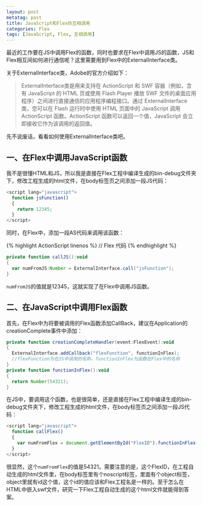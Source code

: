 ```yaml
---
layout: post
metatag: post
title: JavaScript和Flex的互相调用
categories: Flex
tags: [JavaScript, Flex, 互相调用]
---
```


最近的工作要在JS中调用Flex的函数，同时也要求在Flex中调用JS的函数，JS和Flex相互间如何进行通信呢？这里需要用到Flex中的ExternalInterface类。

关于ExternalInterface类，Adobe的官方介绍如下：

> ExternalInterface类是用来支持在 ActionScript 和 SWF 容器（例如，含有 JavaScript 的 HTML 页或使用 Flash Player 播放 SWF 文件的桌面应用程序）之间进行直接通信的应用程序编程接口。通过 ExternalInterface 类，您可以在 Flash 运行时中使用 HTML 页面中的 JavaScript 调用 ActionScript 函数。ActionScript 函数可以返回一个值，JavaScript 会立即接收它作为该调用的返回值。

先不说废话，看看如何使用ExternalInterface类吧。

## 一、在Flex中调用JavaScript函数
我不是很懂HTML和JS，所以我是直接在Flex工程中编译生成的bin-debug文件夹下，修改工程生成的html文件，在body标签页之间添加一段JS代码：

```JavaScript
<script lang="javascript">
  function jsFunction()
  {
    return 12345;
  }
</script>
```

同时，在Flex中，添加一段AS代码来调用该函数：

{% highlight ActionScript linenos %}
// Flex 代码
{% endhighlight %}
```ActionScript
private function callJS():void
{
  var numFromJS:Number = ExternalInterface.call("jsFunction");
}
```

`numFromJS`的值就是12345，这就实现了在Flex中调用JS函数。

## 二、在JavaScript中调用Flex函数
首先，在Flex中为将要被调用的Flex函数添加CallBack，建议在Application的creationComplete事件中添加：

```ActionScript
private function creationCompleteHandler(event:FlexEvent):void
{
  ExternalInterface.addCallback("flexFunction", functionInFlex);
  //flexFunction为在JS中调用的名称，functionInFlex为函数在Flex中的名称
}
private function functionInFlex():void
{
  return Number(54321);
}
```

在JS中，要调用这个函数，也是很简单，还是直接在Flex工程中编译生成的bin-debug文件夹下，修改工程生成的html文件，在body标签页之间添加一段JS代码：

```JavaScript
<script lang="javascript">
  function callFlex()
  {
    var numFromFlex = document.getElementById("FlexID").functionInFlex();
  }
</script>
```

很显然，这个`numFromFlex`的值是54321。需要注意的是，这个FlexID，在工程自动生成的html文件里，在body标签里有个noscript标签，里面有个object标签，object里就有id这个值，这个id的值应该和Flex工程名是一样的。至于怎么在HTML中嵌入swf文件，研究一下Flex工程自动生成的这个html文件就能得到答案。
